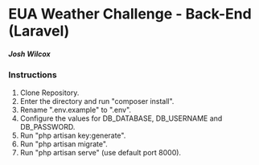 # EUA Weather Challenge - Back-End (Laravel)

##### Josh Wilcox

### Instructions

1. Clone Repository.
2. Enter the directory and run "composer install".
3. Rename ".env.example" to ".env".
4. Configure the values for DB_DATABASE, DB_USERNAME and DB_PASSWORD.
5. Run "php artisan key:generate".
6. Run "php artisan migrate".
7. Run "php artisan serve" (use default port 8000).
